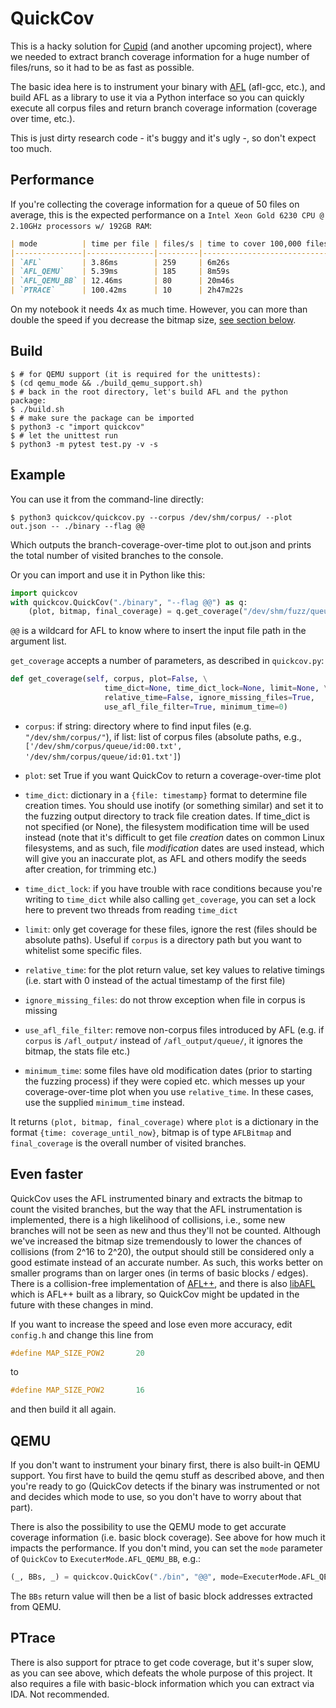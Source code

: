 # QuickCov

This is a hacky solution for [Cupid](https://github.com/RUB-SysSec/cupid) (and another upcoming project), where we needed to extract branch coverage information for a huge number of files/runs, so it had to be as fast as possible.

The basic idea here is to instrument your binary with [AFL](https://github.com/google/AFL) (afl-gcc, etc.), and build AFL as a library to use it via a Python interface so you can quickly execute all corpus files and return branch coverage information (coverage over time, etc.).

This is just dirty research code - it's buggy and it's ugly -, so don't expect too much.

## Performance

If you're collecting the coverage information for a queue of 50 files on average, this is the expected performance on a `Intel Xeon Gold 6230 CPU @ 2.10GHz processors w/ 192GB RAM`:

```markdown
| mode          | time per file | files/s | time to cover 100,000 files |
|---------------|---------------|---------|-----------------------------|
| `AFL`         | 3.86ms        | 259     | 6m26s                       |
| `AFL_QEMU`    | 5.39ms        | 185     | 8m59s                       |
| `AFL_QEMU_BB` | 12.46ms       | 80      | 20m46s                      |
| `PTRACE`      | 100.42ms      | 10      | 2h47m22s                    | 
```

On my notebook it needs 4x as much time. However, you can more than double the speed if you decrease the bitmap size, [see section below](#even-faster).

## Build

```shell
$ # for QEMU support (it is required for the unittests):
$ (cd qemu_mode && ./build_qemu_support.sh)
$ # back in the root directory, let's build AFL and the python package:
$ ./build.sh
$ # make sure the package can be imported
$ python3 -c "import quickcov"
$ # let the unittest run
$ python3 -m pytest test.py -v -s 
```

## Example

You can use it from the command-line directly:

```shell
$ python3 quickcov/quickcov.py --corpus /dev/shm/corpus/ --plot out.json -- ./binary --flag @@
```

Which outputs the branch-coverage-over-time plot to out.json and prints the total number of visited branches to the console.

Or you can import and use it in Python like this:

```python
import quickcov
with quickcov.QuickCov("./binary", "--flag @@") as q:
    (plot, bitmap, final_coverage) = q.get_coverage("/dev/shm/fuzz/queue/")
```

`@@` is a wildcard for AFL to know where to insert the input file path in the argument list.

`get_coverage` accepts a number of parameters, as described in `quickcov.py`:

```python
def get_coverage(self, corpus, plot=False, \
                     time_dict=None, time_dict_lock=None, limit=None, \
                     relative_time=False, ignore_missing_files=True,
                     use_afl_file_filter=True, minimum_time=0)
```

* `corpus`: if string: directory where to find input files (e.g. `"/dev/shm/corpus/"`), if list: list of corpus files (absolute paths, e.g., `['/dev/shm/corpus/queue/id:00.txt', '/dev/shm/corpus/queue/id:01.txt']`)

* `plot`: set True if you want QuickCov to return a coverage-over-time plot

* `time_dict`: dictionary in a `{file: timestamp}` format to determine file creation times. You should use inotify (or something similar) and set it to the fuzzing output directory to track file creation dates. If time_dict is not specified (or None), the filesystem modification time will be used instead (note that it's difficult to get file *creation* dates on common Linux filesystems, and as such, file *modification* dates are used instead, which will give you an inaccurate plot, as AFL and others modify the seeds after creation, for trimming etc.)

* `time_dict_lock`: if you have trouble with race conditions because you're writing to `time_dict` while also calling `get_coverage`, you can set a lock here to prevent two threads from reading  `time_dict`

* `limit`: only get coverage for these files, ignore the rest (files should be absolute paths). Useful if `corpus` is a directory path but you want to whitelist some specific files.

* `relative_time`: for the plot return value, set key values to relative timings (i.e. start with 0 instead of the actual timestamp of the first file)

* `ignore_missing_files`: do not throw exception when file in corpus is missing

* `use_afl_file_filter`: remove non-corpus files introduced by AFL (e.g. if `corpus` is `/afl_output/` instead of `/afl_output/queue/`, it ignores the bitmap, the stats file etc.)

* `minimum_time`: some files have old modification dates (prior to starting the fuzzing process) if they were copied etc. which messes up your coverage-over-time plot when you use `relative_time`. In these cases, use the supplied `minimum_time` instead.

It returns `(plot, bitmap, final_coverage)` where `plot` is a dictionary in the format `{time: coverage_until_now}`, bitmap is of type `AFLBitmap` and `final_coverage` is the overall number of visited branches.

## Even faster

QuickCov uses the AFL instrumented binary and extracts the bitmap to count the visited branches, but the way that the AFL instrumentation is implemented, there is a high likelihood of collisions, i.e., some new branches will not be seen as new and thus they'll not be counted. Although we've increased the bitmap size tremendously to lower the chances of collisions (from 2^16 to 2^20), the output should still be considered only a good estimate instead of an accurate number. As such, this works better on smaller programs than on larger ones (in terms of basic blocks / edges). There is a collision-free implementation of [AFL++](https://github.com/AFLplusplus/AFLplusplus), and there is also [libAFL](https://github.com/AFLplusplus/LibAFL) which is AFL++ built as a library, so QuickCov might be updated in the future with these changes in mind.

If you want to increase the speed and lose even more accuracy, edit `config.h` and change this line from

```c
#define MAP_SIZE_POW2       20
```

to

```c
#define MAP_SIZE_POW2       16
```

and then build it all again.

## QEMU

If you don't want to instrument your binary first, there is also built-in QEMU support. You first have to build the qemu stuff as described above, and then you're ready to go (QuickCov detects if the binary was instrumented or not and decides which mode to use, so you don't have to worry about that part).

There is also the possibility to use the QEMU mode to get accurate coverage information (i.e. basic block coverage). See above for how much it impacts the performance. If you don't mind, you can set the `mode` parameter of `QuickCov` to `ExecuterMode.AFL_QEMU_BB`, e.g.:

```python
(_, BBs, _) = quickcov.QuickCov("./bin", "@@", mode=ExecuterMode.AFL_QEMU_BB)
```

The `BBs` return value will then be a list of basic block addresses extracted from QEMU.

## PTrace

There is also support for ptrace to get code coverage, but it's super slow, as you can see above, which defeats the whole purpose of this project. It also requires a file with basic-block information which you can extract via IDA. Not recommended.
